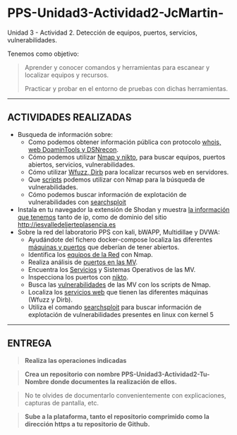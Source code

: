 # PPS-Unidad3-Actividad2-JcMartin-
Unidad 3 - Actividad 2. Detección de equipos, puertos, servicios, vulnerabilidades.

Tenemos como objetivo:

> Aprender y conocer comandos y herramientas para escanear y localizar equipos y recursos.
>
> Practicar y probar en el entorno de pruebas con dichas herramientas.
---
## ACTIVIDADES REALIZADAS
- Busqueda de información sobre:
	- Como podemos obtener información pública con protocolo [whois, web DoaminTools y DSNrecon](./doc/tools.md).
	- Cómo podemos utilizar [Nmap y nikto](./doc/scann.md),   para buscar equipos, puertos abiertos, servicios, vulnerabilidades.
	- Cómo utilizar [Wfuzz, Dirb](./doc/tools2.md) para localizar recursos web en servidores.
	- Que [scripts](./doc/nmap.md) podemos utilizar con Nmap para la búsqueda de vulnerabilidades.
	- Cómo podemos buscar información de explotación de vulnerabilidades con [searchsploit](./doc/exploit.md)
- Instala en tu navegador la extensión de Shodan y muestra [la información que tenemos](./doc/info.md) tanto de ip, como de dominio del sitio http://iesvalledeljerteplasencia.es 
- Sobre la red del laboratorio PPS con kali, bWAPP, Multidillae y DVWA:
	- Ayudándote del fichero docker-compose localiza las diferentes [máquinas y puertos](./doc/scann2.md) que deberían de tener abiertos.
	- Identifica los [equipos de la Red](./doc/equipos.md) con Nmap.
	- Realiza análisis de [puertos en las MV](./doc/puertos.md).
	- Encuentra los [Servicios](./doc/services.md) y Sistemas Operativos de las MV.
	- Inspecciona los puertos con [nikto](./doc/nikto.md).
	- Busca las [vulnerabilidades](./doc/scann2.md) de las MV con los scripts de Nmap.
	- Localiza los [servicios web](./doc/wfuzz-dirb.md) que tienen las diferentes máquinas (Wfuzz y Dirb).
	- Utiliza el comando [searchsploit](./doc/exploit2.md) para buscar información de explotación de vulnerabilidades presentes en linux con kernel 5
---	
## ENTREGA

>__Realiza las operaciones indicadas__

>__Crea un repositorio  con nombre PPS-Unidad3-Actividad2-Tu-Nombre donde documentes la realización de ellos.__

> No te olvides de documentarlo convenientemente con explicaciones, capturas de pantalla, etc.

>__Sube a la plataforma, tanto el repositorio comprimido como la dirección https a tu repositorio de Github.__
